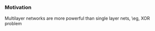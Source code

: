 #

###      Motivation

Multilayer networks are more powerful than single layer nets, \eg, XOR problem


<!--
### Power of nonlinearity

 For linear neurons, a multilayer net is equivalent to
    a single-layer net. This is not the case for nonlinear
    neurons
      Why?





### MLP architecture





### Multi-layer perceptron

 Think of an MLP as a complicated, non-linear
    function of its input parametrized by :
                        =  ; 
   Note that Multi-layer perceptron is a bit of a
    misnomer because they use a continuous activation
    function





###        MLP Training

 Given a set of training data  ,  can we adjust
     so that the network is optimal?
   Optimal with respect to what criterion?
      Must define error criterion btwn  = ( ; ) and 
      We will use the mean square error for now, but others are
        possible (and often preferable)
 Goal find  that minimizes
                                                               2
                            1
        =    =      ; 
                            2
                                 



###    Backpropagation

 Because  () is still a complication non-linear
    function, we will optimize it using gradient descent
   Because of the structure of MLPs, we can compute
    the gradient of  () very efficiently using the
    backpropagation algorithm
   Backpropagation computes the gradient of each
    layer recursively based on subsequent layers
   Because this is  () and not  (), we will be
    using stochastic gradient descent


###                            Notation

 Notation for one hidden layer (drop p for now)
                         wji   vj           yj w     vk          yk
             xi                             kj
                                                                  E




                 Input              Hidden            Output


###                    Notation

 Notation for one hidden layer (drop p for now)
                  wji   vj          yj w      vk          yk
             xi                     kj
                                                           E

                   =       
                                                                    
                            1                                  2
                    () =    
                            2
                                         
 Keep in mind during the derivation:
      How would changing  () affect the derivation?
      How would changing   affect the derivation?

###               Backprop
                                                   wji vj          yj wkj vk          yk
                                             xi                                         E
                            1                          2
                       =    
                            2
                                            vk
                                                                    2
                  1
                 =       
                  2                                       
                      
                                              yk

 Then, to adjust the hidden-output weights
                                     
                              =
                              


###              Backprop
                                                 wji vj          yj wkj vk          yk
                                            xi                                        E
                   
                          =     = 
                  
                       
                          =         =   
                   
                   
                           = 
                  w
So
                         
                  =                        =     
                  



###            Backprop
                                                wji vj           yj wkj vk          yk
                                        xi                                            E
 Hence, to update the hidden-output weights
                                          E
            wkj ( n + 1) = wkj ( n )  
                                         wkj

                           = wkj (n) + ek (vk ) y j
                                                   
                            = wkj (n) +  k y j                         ( rule)





###                      Backprop
                                                        wji vj          yj wkj vk          yk
                                             xi                                              E
 For the input-hidden weights,
                                    
                              =
                              
                                                         vk
                                                                               2
               1
               =               
           2                                                
                               
                                                         yk
                 =         
                              
                                        
                          =                      = 
                                       

###               Backprop
                                                     wji vj          yj wkj vk          yk
                                              xi                                          E
 So
                                     
                               =
                               
             =             
                                 

                    =        
                              
                                   ej

                            =     


###     Backprop
                                      wji vj           yj wkj vk          yk
                                 xi                                         E
 Hence, to update the input-hidden weights
                                  E
     w ji (n + 1) = w ji (n)  
                                 w ji
                     = w ji (n) + e j (v j ) xi
                                         
                      = w ji (n) +  j xi
 The above is called the generalized  rule


###           Backprop
                                              wji vj          yj wkj vk          yk
                                        xi                                         E
 Illustration of the generalized  rule,
                                             1
                          j
                 xi        j        k        k




      The generalized  rule gives a solution to the credit
        (blame) assignment problem




### Hyperbolic tangent function





###             Backprop
                                                    wji vj          yj wkj vk          yk
                                            xi                                           E
 For the logistic sigmoid activation, we have
                  ( v ) = a ( v )[1   ( v )]

      hence
                    k = ek [ayk (1  yk )]
                        = ayk [1  yk ][d k  yk ]

                    j = ay j [1  y j ] wkj k
                                           k




###            Backprop
                                               wji vj          yj wkj vk          yk
                                          xi                                        E
In summary:
                    
                             =     
                 
                     
                             =     
                  
 Backprop learning is local, concerning
    presynaptic and postsynaptic neurons only
   How would changing () affect the derivation?
   How would changing   affect the derivation?


### Backprop illustration





###            Backprop

 Extension to more hidden layers is straightforward.
    In general we have
                       w ji (n) =  j yi
      The  rule applies to the output layer and the generalized
          rule applies to hidden layers, layer by layer from the
         output end.
        The entire procedure is called backpropagation (error is
         back propagated from the outputs to the inputs)




### MLP design parameters

 Several parameters to choose when designing an
    MLP (best to evaluate empirically)
   Number of hidden layers
   Number of units in each hidden layer
   Activation function
   Error function





             Universal approximation theorem

 MLPs can learn to approximate any function, given
    sufficient layers and neurons (an existence proof)
   At most two hidden layers are sufficient to
    approximate any function. One hidden layer is
    sufficient for any continuous function





###      Optimization tricks

 For a given network, local minima of the cost
    function are possible
   Many tricks exist to try to find better local minima
      Momentum: mix in gradient from step   1
      Weight initialization: small random values
      Stopping criterion: early stopping
      Learning rate annealing: start with large , slowly shrink
      Second order methods: use a separate  for each
         parameter or pair of parameters based on local curvature
        Randomization of training example order
        Regularization, i.e., terms in E(w) that only depend on w

             Learning rate control: momentum

 To ease oscillating weights due to large , some
    inertia (momentum) of weight update is added

     w ji (n) =  j yi + w ji (n  1),                        0 < <1
                                                         
      In the downhill situation,           w ji (n)       j yi
                                                        1
           thus accelerating learning by a factor of 1/(1  )
      In the oscillating situation, it smooths weight change,
        thus stabilizing oscillations




###    Weight initialization

 To prevent saturating neurons and break symmetry
    that can stall learning, initial weights (including
    biases) are typically randomized to produce zero
    mean and activation potentials away from saturation
    parts of the activation function
      For the hyperbolic tangent activation function, avoiding
        saturation can be achieved by initializing weights so that
        the variance equals the reciprocal of the number of
        weights of a neuron





###     Stopping criterion
 One could stop after a predetermined number of epochs or
    when the MSE decrease is below a given criterion
   Early stopping with cross validation: keep part of the
    training set, called validation subset, as a test for
    generalization performance





 Selecting model parameters: (cross-)validation

 Must have separate training, validation, and test
    datasets to avoid over-confidence, over-fitting
   When lots of data is available, have dedicated sets
   When data is scarce, use cross-validation
      Divide the entire training sample into an estimation
         subset and a validation subset (e.g. 80/20 split)
        Rotate through 80/20 splits so that every point is tested
         on once





### Cross validation illustration





###  MLP applications

 Task: Handwritten zipcode recognition (1989)
 Network description
    Input: binary pixels for each digit
    Output: 10 digits
    Architecture: 4 layers (16x1612x8x812x4x43010)
 Each feature detector encodes only one feature
  within a local input region. Different detectors in
  the same module respond to the same feature at
  different locations through weight sharing. Such a
  layout is called a convolutional net


### Zipcode recognizer architecture





### Zipcode recognition (cont.)

 Performance: trained on 7300 digits and tested on
    2000 new ones
      Achieved 1% error on the training set and 5% error on
         the test set
        If allowing rejection (no decision), 1% error on the test
         set
        The task is not easy (see a handwriting example)
 Remark: constraining network design is a way of
  incorporating prior knowledge about a specific
  problem
    Backprop applies whether or not the network is
         constrained

### Letter recognition example

 The convolutional net has been subsequently
    applied to a number of pattern recognition tasks
    with state-of-the-art results
      Handwritten letter recognition





###        Automatic driving
 ALVINN (automatic land vehicle in a neural network)




      One hidden layer, one output layer
      Five hidden nodes, 32 output nodes (steer left  steer right)
      960 inputs (30 x 32 image intensity array)
      5000 trainable weights
   Later success of Stanley (won $2M DARPA Grand
    Challenge in 2005)

### Other MLP applications

 NETtalk, a speech synthesizer
 GloveTalk, which converts hand gestures to speech
-->